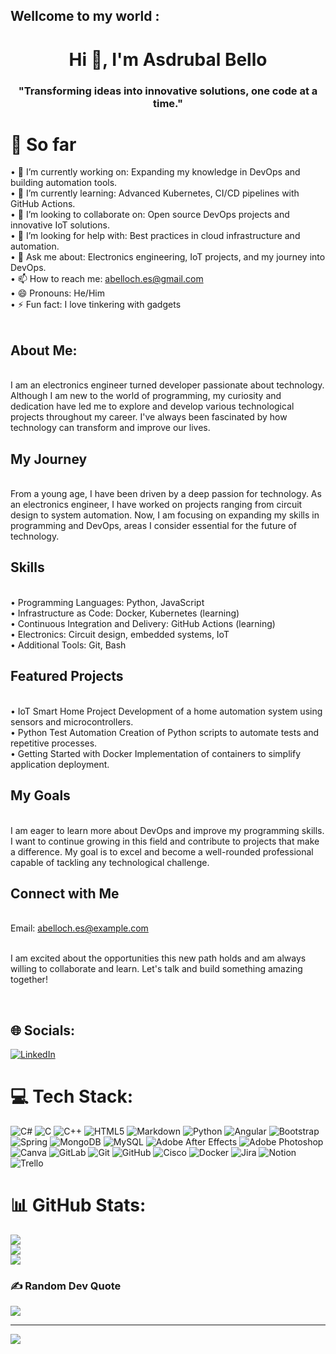 <h2> Wellcome to my world : </h2>
<h1 align="center">Hi 👋, I'm Asdrubal Bello</h1>
<h3 align="center">"Transforming ideas into innovative solutions, one code at a time."</h3>


# 💫 So far
•	🔭 I’m currently working on: Expanding my knowledge in DevOps and building automation tools.<br>•	🌱 I’m currently learning: Advanced Kubernetes, CI/CD pipelines with GitHub Actions.<br>•	👯 I’m looking to collaborate on: Open source DevOps projects and innovative IoT solutions.<br>•	🤔 I’m looking for help with: Best practices in cloud infrastructure and automation.<br>•	💬 Ask me about: Electronics engineering, IoT projects, and my journey into DevOps.<br>•	📫 How to reach me: abelloch.es@gmail.com<br>•	😄 Pronouns: He/Him<br>•	⚡ Fun fact: I love tinkering with gadgets <br><br><h2>About Me:</h2><br>I am an electronics engineer turned developer passionate about technology. Although I am new to the world of programming, my curiosity and dedication have led me to explore and develop various technological projects throughout my career. I've always been fascinated by how technology can transform and improve our lives.<br><h2>My Journey</h2><br>From a young age, I have been driven by a deep passion for technology. As an electronics engineer, I have worked on projects ranging from circuit design to system automation. Now, I am focusing on expanding my skills in programming and DevOps, areas I consider essential for the future of technology.<br><h2>Skills</h2><br>•	Programming Languages: Python, JavaScript<br>•	Infrastructure as Code: Docker, Kubernetes (learning)<br>•	Continuous Integration and Delivery: GitHub Actions (learning)<br>•	Electronics: Circuit design, embedded systems, IoT<br>•	Additional Tools: Git, Bash<br><h2>Featured Projects</h2><br>•	IoT Smart Home Project Development of a home automation system using sensors and microcontrollers.<br>•	Python Test Automation Creation of Python scripts to automate tests and repetitive processes.<br>•	Getting Started with Docker Implementation of containers to simplify application deployment.<br><h2>My Goals</h2><br>I am eager to learn more about DevOps and improve my programming skills. I want to continue growing in this field and contribute to projects that make a difference. My goal is to excel and become a well-rounded professional capable of tackling any technological challenge.<br><h2>Connect with Me</h2><br>	Email: abelloch.es@example.com<br><br><p>I am excited about the opportunities this new path holds and am always willing to collaborate and learn. Let's talk and build something amazing together!</p><br>


## 🌐 Socials:
[![LinkedIn](https://img.shields.io/badge/LinkedIn-%230077B5.svg?logo=linkedin&logoColor=white)](https://www.linkedin.com/in/asdrubal-bello-202020/) 

# 💻 Tech Stack:
![C#](https://img.shields.io/badge/c%23-%23239120.svg?style=flat&logo=csharp&logoColor=white) ![C](https://img.shields.io/badge/c-%2300599C.svg?style=flat&logo=c&logoColor=white) ![C++](https://img.shields.io/badge/c++-%2300599C.svg?style=flat&logo=c%2B%2B&logoColor=white) ![HTML5](https://img.shields.io/badge/html5-%23E34F26.svg?style=flat&logo=html5&logoColor=white) ![Markdown](https://img.shields.io/badge/markdown-%23000000.svg?style=flat&logo=markdown&logoColor=white) ![Python](https://img.shields.io/badge/python-3670A0?style=flat&logo=python&logoColor=ffdd54) ![Angular](https://img.shields.io/badge/angular-%23DD0031.svg?style=flat&logo=angular&logoColor=white) ![Bootstrap](https://img.shields.io/badge/bootstrap-%238511FA.svg?style=flat&logo=bootstrap&logoColor=white) ![Spring](https://img.shields.io/badge/spring-%236DB33F.svg?style=flat&logo=spring&logoColor=white) ![MongoDB](https://img.shields.io/badge/MongoDB-%234ea94b.svg?style=flat&logo=mongodb&logoColor=white) ![MySQL](https://img.shields.io/badge/mysql-4479A1.svg?style=flat&logo=mysql&logoColor=white) ![Adobe After Effects](https://img.shields.io/badge/Adobe%20After%20Effects-9999FF.svg?style=flat&logo=Adobe%20After%20Effects&logoColor=white) ![Adobe Photoshop](https://img.shields.io/badge/adobe%20photoshop-%2331A8FF.svg?style=flat&logo=adobe%20photoshop&logoColor=white) ![Canva](https://img.shields.io/badge/Canva-%2300C4CC.svg?style=flat&logo=Canva&logoColor=white) ![GitLab](https://img.shields.io/badge/gitlab-%23181717.svg?style=flat&logo=gitlab&logoColor=white) ![Git](https://img.shields.io/badge/git-%23F05033.svg?style=flat&logo=git&logoColor=white) ![GitHub](https://img.shields.io/badge/github-%23121011.svg?style=flat&logo=github&logoColor=white) ![Cisco](https://img.shields.io/badge/cisco-%23049fd9.svg?style=flat&logo=cisco&logoColor=black) ![Docker](https://img.shields.io/badge/docker-%230db7ed.svg?style=flat&logo=docker&logoColor=white) ![Jira](https://img.shields.io/badge/jira-%230A0FFF.svg?style=flat&logo=jira&logoColor=white) ![Notion](https://img.shields.io/badge/Notion-%23000000.svg?style=flat&logo=notion&logoColor=white) ![Trello](https://img.shields.io/badge/Trello-%23026AA7.svg?style=flat&logo=Trello&logoColor=white)
# 📊 GitHub Stats:
![](https://github-readme-stats.vercel.app/api?username=abelloch&theme=dark&hide_border=false&include_all_commits=true&count_private=false)<br/>
![](https://github-readme-streak-stats.herokuapp.com/?user=abelloch&theme=dark&hide_border=false)<br/>
![](https://github-readme-stats.vercel.app/api/top-langs/?username=abelloch&theme=dark&hide_border=false&include_all_commits=true&count_private=false&layout=compact)

### ✍️ Random Dev Quote
![](https://quotes-github-readme.vercel.app/api?type=horizontal&theme=radical)

---
[![](https://visitcount.itsvg.in/api?id=abelloch&icon=0&color=0)](https://visitcount.itsvg.in)

<!-- Proudly created with GPRM ( https://gprm.itsvg.in ) -->
